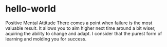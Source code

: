# hello-world
Positive Mental Attitude 
There comes a point when failure is the most valuable result. It allows you to aim higher next time around a bit wiser, aquiring the ability to change and adapt. I consider that the purest form of learning and molding you for success. 
